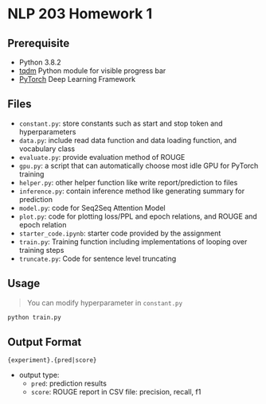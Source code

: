 # NLP 203 Homework 1

## Prerequisite

-   Python 3.8.2
-   [tqdm](https://tqdm.github.io/) Python module for visible progress bar
-   [PyTorch](https://pytorch.org) Deep Learning Framework

## Files

-   `constant.py`: store constants such as start and stop token and hyperparameters
-   `data.py`: include read data function and data loading function, and vocabulary class
-   `evaluate.py`: provide evaluation method of ROUGE
-   `gpu.py`: a script that can automatically choose most idle GPU for PyTorch training
-   `helper.py`: other helper function like write report/prediction to files
-   `inference.py`: contain inference method like generating summary for prediction
-   `model.py`: code for Seq2Seq Attention Model
-   `plot.py`: code for plotting loss/PPL and epoch relations, and ROUGE and epoch relation
-   `starter_code.ipynb`: starter code provided by the assignment
-   `train.py`: Training function including implementations of looping over training steps
-   `truncate.py`: Code for sentence level truncating

## Usage

> You can modify hyperparameter in `constant.py`

```bash
python train.py
```

## Output Format

```
{experiment}.{pred|score}
```

-   output type:
    -   `pred`: prediction results
    -   `score`: ROUGE report in CSV file: precision, recall, f1
